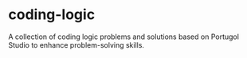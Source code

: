 # coding-logic
A collection of coding logic problems and solutions based on Portugol Studio to enhance problem-solving skills.
